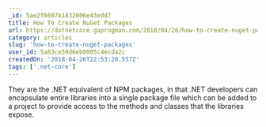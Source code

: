 ```yaml
---
_id: 5ae2f8607b1832006e43edd7
title: How To Create NuGet Packages
url: https://dotnetcore.gaprogman.com/2018/04/26/how-to-create-nuget-packages/
category: articles
slug: 'how-to-create-nuget-packages'
user_id: 5a83ce59d6eb0005c4ecda2c
createdOn: '2018-04-26T22:53:20.557Z'
tags: ['.net-core']
---
```


They are the .NET equivalent of NPM packages, in that .NET developers can encapsulate entire libraries into a single package file which can be added to a project to provide access to the methods and classes that the libraries expose.
